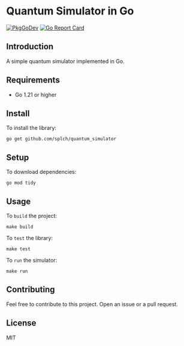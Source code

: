 # Quantum Simulator in Go

[![PkgGoDev](https://pkg.go.dev/badge/github.com/splch/quantum_simulator)](https://pkg.go.dev/github.com/splch/quantum_simulator)
[![Go Report Card](https://goreportcard.com/badge/github.com/splch/quantum_simulator?style=flat-square)](https://goreportcard.com/report/github.com/splch/quantum_simulator)

## Introduction

A simple quantum simulator implemented in Go.

## Requirements

- Go 1.21 or higher

## Install

To install the library:

```shell
go get github.com/splch/quantum_simulator
```

## Setup

To download dependencies:

```shell
go mod tidy
```

## Usage

To `build` the project:

```shell
make build
```

To `test` the library:

```shell
make test
```

To `run` the simulator:

```shell
make run
```

## Contributing

Feel free to contribute to this project. Open an issue or a pull request.

## License

MIT

